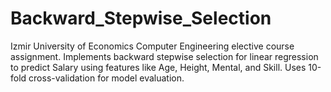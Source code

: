 # Backward_Stepwise_Selection
Izmir University of Economics Computer Engineering elective course assignment. Implements backward stepwise selection for linear regression to predict Salary using features like Age, Height, Mental, and Skill. Uses 10-fold cross-validation for model evaluation.
